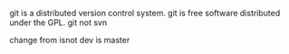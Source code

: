 git is a distributed  version control system.
git is free software distributed under the GPL.
git not svn

change from isnot dev is master
